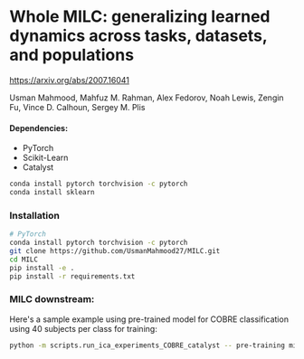 # Whole MILC: generalizing learned dynamics across tasks, datasets, and populations

https://arxiv.org/abs/2007.16041


Usman Mahmood, Mahfuz M. Rahman, Alex Fedorov, Noah Lewis, Zengin Fu, Vince D. Calhoun, Sergey M. Plis





#### Dependencies:
* PyTorch
* Scikit-Learn
* Catalyst

```bash
conda install pytorch torchvision -c pytorch
conda install sklearn
```

### Installation 

```bash
# PyTorch
conda install pytorch torchvision -c pytorch
git clone https://github.com/UsmanMahmood27/MILC.git
cd MILC
pip install -e .
pip install -r requirements.txt
```

### MILC downstream:
Here's a sample example using pre-trained model for COBRE classification using 40 subjects per class for training: 

```bash
python -m scripts.run_ica_experiments_COBRE_catalyst -- pre-training milc --script-ID 3 --exp UFPT --method sub-lstm 
```

